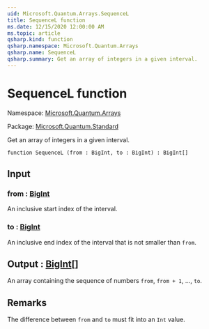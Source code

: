 ```yaml
---
uid: Microsoft.Quantum.Arrays.SequenceL
title: SequenceL function
ms.date: 12/15/2020 12:00:00 AM
ms.topic: article
qsharp.kind: function
qsharp.namespace: Microsoft.Quantum.Arrays
qsharp.name: SequenceL
qsharp.summary: Get an array of integers in a given interval.
---
```


# SequenceL function

Namespace: [Microsoft.Quantum.Arrays](xref:Microsoft.Quantum.Arrays)

Package: [Microsoft.Quantum.Standard](https://nuget.org/packages/Microsoft.Quantum.Standard)


Get an array of integers in a given interval.

```qsharp
function SequenceL (from : BigInt, to : BigInt) : BigInt[]
```


## Input

### from : [BigInt](xref:microsoft.quantum.lang-ref.bigint)

An inclusive start index of the interval.


### to : [BigInt](xref:microsoft.quantum.lang-ref.bigint)

An inclusive end index of the interval that is not smaller than `from`.



## Output : [BigInt](xref:microsoft.quantum.lang-ref.bigint)[]

An array containing the sequence of numbers `from`, `from + 1`, ...,`to`.

## Remarks

The difference between `from` and `to` must fit into an `Int` value.